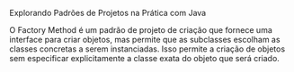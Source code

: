 Explorando Padrões de Projetos na Prática com Java

O Factory Method é um padrão de projeto de criação que fornece uma interface para criar objetos, mas permite que as subclasses escolham as classes concretas a serem instanciadas. Isso permite a criação de objetos sem especificar explicitamente a classe exata do objeto que será criado.
